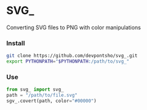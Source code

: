 # SVG_
Converting SVG files to PNG with color manipulations

### Install
```sh
git clone https://github.com/devpontsho/svg_.git
export PYTHONPATH="$PYTHONPATH:/path/to/svg_"
```

### Use
```python
from svg_ import svg_
path = "/path/to/file.svg"
sgv_.covert(path, color="#00000")
```

